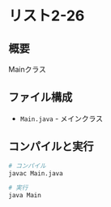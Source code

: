 # リスト2-26

## 概要
Mainクラス

## ファイル構成
- `Main.java` - メインクラス

## コンパイルと実行
```bash
# コンパイル
javac Main.java

# 実行
java Main
```
